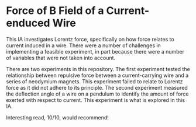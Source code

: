 # Force of B Field of a Current-enduced Wire

This IA investigates Lorentz force, specifically on how force relates to current induced in a wire.
There were a number of challenges in implementing a feasible experiment, in part because there were a number of variables that were not taken into account.

There are two experiments in this repository.
The first experiment tested the relationship between repulsive force between a current-carrying wire and a series of neodymium magnets.
This experiment failed to relate to Lorentz force as it did not adhere to its principle.
The second experiment measured the deflection angle of a wire on a pendulum to identify the amount of force exerted with respect to current.
This experiment is what is explored in this IA.

Interesting read, 10/10, would recommend!
